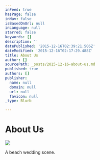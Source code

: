 ```yaml
---
inFeed: true
hasPage: false
inNav: false
isBasedOnUrl: null
inLanguage: null
starred: false
keywords: []
description: ''
datePublished: '2015-12-16T02:39:21.506Z'
dateModified: '2015-12-16T02:17:29.488Z'
title: About Us
author: []
sourcePath: _posts/2015-12-16-about-us.md
published: true
authors: []
publisher:
  name: null
  domain: null
  url: null
  favicon: null
_type: Blurb

---
```

# About Us
![](https://the-grid-user-content.s3-us-west-2.amazonaws.com/3c2f8e0d-34f7-464c-88b9-4403c63fba4e.jpg)

A beach wedding scene.